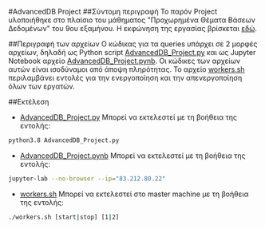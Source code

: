 #AdvancedDB Project
##Σύντομη περιγραφή
Το παρόν Project υλοποιήθηκε στο πλαίσιο του μάθηματος "Προχωρημένα Θέματα Βάσεων Δεδομένων" του 9ου εξαμήνου. Η εκφώνηση της εργασίας βρίσκεται [εδώ](https://helios.ntua.gr/pluginfile.php/175280/mod_resource/content/2/AdvancedDB_project_2022.pdf).

##Περιγραφή των αρχείων
Ο κώδικας για τα queries υπάρχει σε 2 μορφές αρχείων, δηλαδή ως Python script [AdvancedDB_Project.py](AdvancedDB_Project/AdvancedDB_Project.py) και ως Jupyter Notebook αρχείο [AdvancedDB_Project.pynb](AdvancedDB_Project/AdvancedDB_Project.pynb). Οι κώδικες των αρχείων αυτών είναι ισοδύναμοι από άποψη πληρότητας.
Το αρχείο [workers.sh](AdvancedDB_Project/workers.sh) περιλαμβάνει εντολές για την ενεργοποίηση και την απενεργοποίηση όλων των εργατών.

##Εκτέλεση
- [AdvancedDB_Project.py](AdvancedDB_Project/AdvancedDB_Project.py)
Μπορεί να εκτελεστεί με τη βοήθεια της εντολής:
```bash
python3.8 AdvancedDB_Project.py
```
- [AdvancedDB_Project.pynb](AdvancedDB_Project/AdvancedDB_Project.pynb)
Μπορεί να εκτελεστεί με τη βοήθεια της εντολής:
```bash
jupyter-lab --no-browser --ip="83.212.80.22"
```
- [workers.sh](AdvancedDB_Project/workers.sh)
Μπορεί να εκτελεστεί στο master machine με τη βοήθεια της εντολής:
```bash
./workers.sh [start|stop] [1|2]
```
